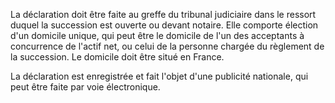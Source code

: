 La déclaration doit être faite au greffe du tribunal judiciaire dans le ressort duquel la succession est ouverte ou devant notaire. Elle comporte élection d'un domicile unique, qui peut être le domicile de l'un des acceptants à concurrence de l'actif net, ou celui de la personne chargée du règlement de la succession. Le domicile doit être situé en France.

La déclaration est enregistrée et fait l'objet d'une publicité nationale, qui peut être faite par voie électronique.
